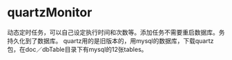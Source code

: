 quartzMonitor
=============
动态定时任务，可以自己设定执行时间和次数等。添加任务不需要重启数据库。务
持久化到了数据库。
quartz用的是旧版本的，用mysql的数据库，下载quartz包，在doc／dbTable目录下有mysql的12张tables。
